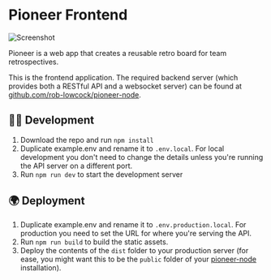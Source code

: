 # Pioneer Frontend

![Screenshot](https://rob-lowcock.github.io/pioneer/site/screenshot.png)

Pioneer is a web app that creates a reusable retro board for team retrospectives.

This is the frontend application. The required backend server (which provides both a RESTful API and a websocket server) can be found at [github.com/rob-lowcock/pioneer-node](https://github.com/rob-lowcock/pioneer-node).

## 🧑‍💻 Development
1. Download the repo and run `npm install`
2. Duplicate example.env and rename it to `.env.local`. For local development you don't need to change the details unless you're running the API server on a different port.
3. Run `npm run dev` to start the development server

## 🌍 Deployment
1. Duplicate example.env and rename it to `.env.production.local`. For production you need to set the URL for where you're serving the API.
2. Run `npm run build` to build the static assets.
3. Deploy the contents of the `dist` folder to your production server (for ease, you might want this to be the `public` folder of your [pioneer-node](https://github.com/rob-lowcock/pioneer-node) installation).